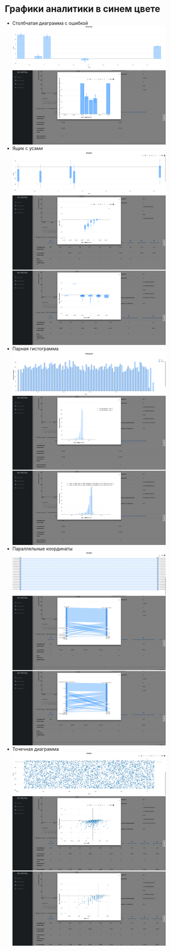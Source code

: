 # Графики аналитики в синем цвете

- Столбчатая диаграмма с ошибкой
![only_error_bar.png](../pictures/blue_only_error_bar.png)
![aim_error_bar.png](../pictures/blue_aim_error_bar.png)
- Ящик с усами
![only_boxplot.png](../pictures/blue_only_boxplot.png)
![aim_boxplot_1.png](../pictures/blue_aim_boxplot_1.png)
![aim_boxplot_2.png](../pictures/blue_aim_boxplot_2.png)
- Парная гистограмма
![only_hist.png](../pictures/blue_only_hist.png)
![blue_aim_hist_1.png](../pictures/blue_aim_hist_1.png)
![blue_aim_hist_2.png](../pictures/blue_aim_hist_2.png)
- Параллельные координаты
![only_parallel.png](../pictures/blue_only_parallel.png)
![blue_aim_parallel_1.png](../pictures/blue_aim_parallel_1.png)
![blue_aim_parallel_2.png](../pictures/blue_aim_parallel_2.png)
- Точечная диаграмма
![only_scatter.png](../pictures/blue_only_scatter.png)
![aim_scatter_1.png](../pictures/blue_aim_scatter_1.png)
![aim_scatter_2.png](../pictures/blue_aim_scatter_2.png)

